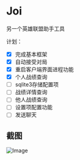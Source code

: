 # Joi
另一个英雄联盟助手工具

计划：
- [x] 完成基本框架
- [x] 自动接受对局
- [x] 重启客户端界面进程功能
- [x] 个人战绩查询
- [ ] sqlite3存储配置项
- [ ] 战绩详情查询
- [ ] 他人战绩查询
- [ ] 设置项配置功能
- [ ] 发送聊天

## 截图
![Image](https://github.com/watchingfun/Joi/blob/main/screenshot/1697559616831.png)
